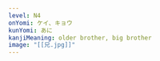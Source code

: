 ```yaml
---
level: N4
onYomi: ケイ、キョウ
kunYomi: あに
kanjiMeaning: older brother, big brother
image: "[[兄.jpg]]"
---
```

